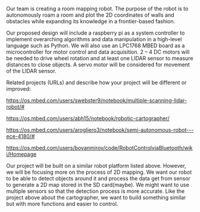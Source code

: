 Our team is creating a room mapping robot. The purpose of the robot is to autonomously roam a room and plot the 2D coordinates of walls and obstacles while expanding its knowledge in a frontier-based fashion.

Our proposed design will include a raspberry pi as a system controller to implement overarching algorithms and data manipulation in a high-level language such as Python.  We will also use an LPC1768 MBED board as a microcontroller for motor control and data acquisition.  2 – 4 DC motors will be needed to drive wheel rotation and at least one LIDAR sensor to measure distances to close objects.  A servo motor will be considered for movement of the LIDAR sensor.

Related projects (URLs) and describe how your project will be different or improved:

https://os.mbed.com/users/swebster9/notebook/multiple-scanning-lidar-robot/#

https://os.mbed.com/users/abh15/notebook/robotic-cartographer/

https://os.mbed.com/users/arogliero3/notebook/semi-autonomous-robot---ece-4180/#

https://os.mbed.com/users/boyanmirov/code/RobotControlviaBluetooth/wiki/Homepage

Our project will be built on a similar robot platform listed above. However, we will be focusing more on the process of 2D mapping. We want our robot to be able to detect objects around it and process the data get from sensor to generate a 2D map stored in the SD card(maybe). We might want to use multiple sensors so that the detection  process is more accurate. Like the project above about the cartographer, we want to build something similar but with more functions and easier to control.
